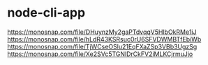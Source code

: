 # node-cli-app

https://monosnap.com/file/DHuynzMy2gaPTdvqqV5HlbOkRMe1iJ
https://monosnap.com/file/hLdR43KSRsuc0rU6SFVDWMBTfEbiWb
https://monosnap.com/file/TjWCseOSlu21EqFXaZSp3VBb3UgzSg
https://monosnap.com/file/Xe2SVc5TGNlDrCkFV2iMLKCjrmuJjo
